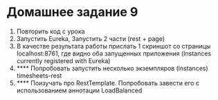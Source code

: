 # Домашнее задание 9
1. Повторить код с урока
2. Запустить Eureka, Запустить 2 части (rest + page)
3. В качестве результата работы прислать 1 скриншот со страницы localhost:8761, где видно оба запущенных приложения (Instances currently registered with Eureka)
4. **** Попробовать запустить несколько экземпляров (instances) timesheets-rest
5. **** Поизучать про RestTemplate. Попробовать завести его с использованием аннотации LoadBalanced   